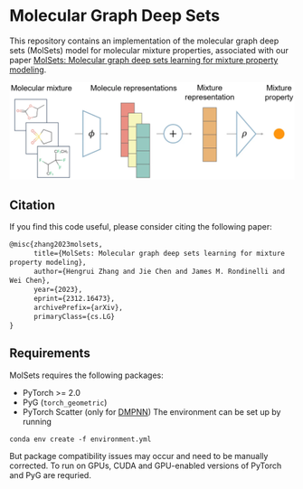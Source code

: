 # Molecular Graph Deep Sets
This repository contains an implementation of the molecular graph deep sets (MolSets) model for molecular mixture properties, associated with our paper [MolSets: Molecular graph deep sets learning for mixture property modeling](https://arxiv.org/abs/2312.16473).

![Model architecture](MolSets_architecture.webp)

## Citation
If you find this code useful, please consider citing the following paper:
```
@misc{zhang2023molsets,
      title={MolSets: Molecular graph deep sets learning for mixture property modeling}, 
      author={Hengrui Zhang and Jie Chen and James M. Rondinelli and Wei Chen},
      year={2023},
      eprint={2312.16473},
      archivePrefix={arXiv},
      primaryClass={cs.LG}
}
```

## Requirements
MolSets requires the following packages:
- PyTorch >= 2.0
- PyG (`torch_geometric`)
- PyTorch Scatter (only for [DMPNN](https://github.com/itakigawa/pyg_chemprop))
The environment can be set up by running
```
conda env create -f environment.yml
```
But package compatibility issues may occur and need to be manually corrected. To run on GPUs, CUDA and GPU-enabled versions of PyTorch and PyG are requried.
